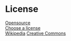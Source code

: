 # License

[Opensource](https://opensource.org/licenses)  
[Choose a license](https://choosealicense.com/licenses/)  
[Wikipedia](https://en.wikipedia.org/wiki/Software_license)
[Creative Commons](https://creativecommons.org/)
